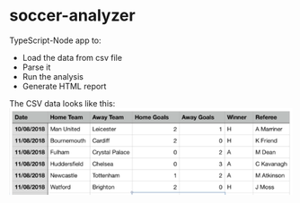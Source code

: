 # soccer-analyzer

TypeScript-Node app to:

- Load the data from csv file
- Parse it
- Run the analysis
- Generate HTML report

The CSV data looks like this:
![CSV data example](./data-sxample.png 'CSV data example')
